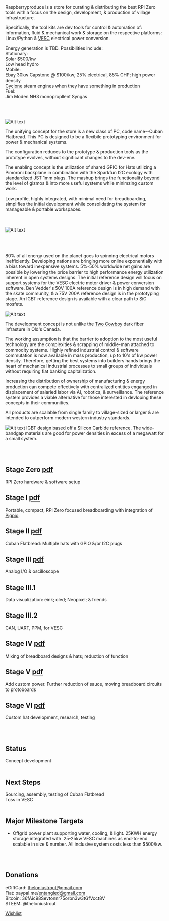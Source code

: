 


<br><br>
Raspberryproduce is a store for curating & distributing the best RPI Zero tools with a focus on the design, development, & production of village infrastructure. 

Specifically, the tool kits are dev tools for control & automation of: information, fluid & mechanical work & storage on the respective platforms: Linux/Python & [VESC](http://vesc-project.com) electrical power conversion.

Energy generation is TBD. Possibilities include:<br />
Stationary:<br />
Solar $500/kw<br />
Low head hydro<br />
Mobile:<br />
Ebay 30kw Capstone @ $100/kw; 25% electrical, 85% CHP; high power density<br />
[Cyclone](http://cyclone-power.com) steam engines when they have something in production<br />
Fuel:<br />
Jim Moden NH3 monopropllent 
Syngas



<br><br>

![Alt text](png/flatbread.png)

The unifying concept for the store is a new class of PC, code name--Cuban Flatbread. This PC is designed to be a flexibile prototyping environment for power & mechanical systems. 

The configuration reduces to the prototype & production tools as the prototype evolves, without significant changes to the dev-env. 

The enabling concept is the utilization of shared GPIO for Hats utilizing a Pimoroni backplane in combination with the Sparkfun I2C ecology with standardized JST 1mm plugs. The mashup brings the functionality beyond the level of gizmos & into more useful systems while minimzing custom work. 

Low profile, highly integrated, with minimal need for breadboarding, simplifies the initial development while consolidating the system for manageable & portable workspaces.


<br><br>
![Alt text](png/stageiii.png)
<br><br>
<br><br>

80% of all energy used on the planet goes to spinning electrical motors inefficiently. Developing nations are bringing more online exponentially with a bias toward inexpensive systems. 5%-50% worldwide net gains are possible by lowering the price barrier to high performance energy utilization inherent in open systems designs. The initial reference design will focus on support systems for the VESC electric motor driver & power conversion software. Ben Vedder's 50V 100A reference design is in high demand with the skate community, & a 75V 200A reference design is in the prototyping stage. An IGBT reference design is available with a clear path to SiC mosfets.

![Alt text](png/vesc6.4.png)

The development concept is not unlike the [Two Cowboy](https://www.youtube.com/watch?v=SDHqzUz39mU) dark fiber infrasture in Old's Canada. 
 

The working assumption is that the barrier to adoption to the most useful technology are the complexities & scrapping of middle-man attached to commodity systems. Highly refined industrial control & software commutation is now available in mass production, up to 10's of kw power density. Therefore, getting the best systems into builders hands brings the heart of mechanical industrial processes to small groups of individuals without requiring fiat banking capitalization.

Increasing the distribution of ownership of manufacturing & energy production can compete effectively with centralized entities enganged in displacement of salaried labor via AI, robotics, & surveillance. The reference system provides a viable alternative for those interested in devloping these concepts in their communities.


All products are scalable from single family to village-sized or larger & are intended to outperform modern western industry standards. 

![Alt text](png/igbt.png)
IGBT design based off a Silicon Carbide reference. The wide-bandgap materials are good for power densities in excess of a megawatt for a small system.

<br><br>

## Stage Zero [pdf](pdf/stagezero.pdf)
RPI Zero hardware & software setup
## Stage I [pdf](pdf/stagei.pdf)
Portable, compact, RPI Zero focused breadboarding with integration of [Pigpio](http://abyz.me.uk/rpi/pigpio/).
## Stage II [pdf](pdf/stageii.pdf)
Cuban Flatbread: Multiple hats with GPIO &/or I2C plugs
## Stage III [pdf](pdf/stageiii.pdf)
Analog I/O & oscilloscope
## Stage III.1 
Data visualization: eink; oled; Neopixel; & friends
## Stage III.2 
CAN, UART, PPM, for VESC
## Stage IV [pdf](pdf/stageiv.pdf)
Mixing of breadboard designs & hats; reduction of function
## Stage V [pdf](pdf/stagev.pdf)
Add custom power. Further reduction of sauce, moving breadboard circuits to protoboards
## Stage VI [pdf](pdf/stagevi.pdf)
Custom hat development, research, testing

<br><br>

## Status
Concept development
<br><br>

## Next Steps
Sourcing, assembly, testing of Cuban Flatbread<br />
Toss in VESC
<br><br>


## Major Milestone Targets
* Offgrid power plant supporting water, cooling, & light. 25KWH energy storage integrated with .25-25kw VESC machines as end-to-end scalable in size & number. All inclusive system costs less than $500/kw.


<br><br>
## Donations
eGiftCard:  theloniustrout@gmail.com<br />
Fiat:       paypal.me/entangled@gmail.com<br />
Bitcoin:    36fAic98Sevtonnr75orbn3w3tGfVcct8V<br />
STEEM:      @theloniustrout<br />


[Wishlist](fuel.pdf)

